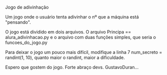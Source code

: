 Jogo de adivinhação 


Um jogo onde o usuário tenta adivinhar o nº que a máquina está "pensando".

O jogo está dividido em dois arquivos.
O arquivo Principa == alura_adivinhacao.py e o arquivo com
duas funções simples, que seria o funcoes_do_jogo.py

Para deixar o jogo um pouco mais difícil, modifique a linha
7 num_secreto = randint(1, 10), quanto maior o randint, maior a 
dificuldade.

Espero que gostem do jogo.
Forte abraço devs.
GustavoDuran...
